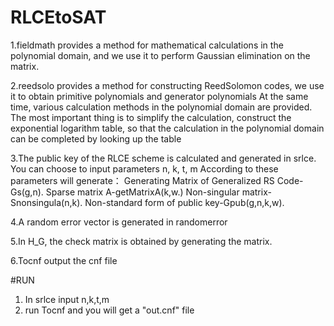 # RLCEtoSAT
  1.fieldmath provides a method for mathematical calculations in the polynomial domain, 
    and we use it to perform Gaussian elimination on the matrix.

  2.reedsolo provides a method for constructing ReedSolomon codes, 
    we use it to obtain primitive polynomials and generator polynomials
    At the same time, various calculation methods in the polynomial domain are provided.
    The most important thing is to simplify the calculation, construct the exponential logarithm table, 
    so that the calculation in the polynomial domain can be completed by looking up the table
  
  
  3.The public key of the RLCE scheme is calculated and generated in srlce.
    You can choose to input parameters n, k, t, m
    According to these parameters will generate：
    Generating Matrix of Generalized RS Code-Gs(g,n).
    Sparse matrix A-getMatrixA(k,w.)
    Non-singular matrix-Snonsingula(n,k).
    Non-standard form of public key-Gpub(g,n,k,w).
  
  4.A random error vector is generated in randomerror

  5.In H_G, the check matrix is obtained by generating the matrix.

  6.Tocnf output the cnf file

#RUN 
1. In srlce input n,k,t,m
2. run  Tocnf and you will get a "out.cnf" file

